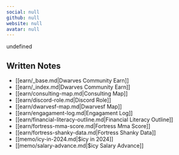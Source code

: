 ```yaml
---
social: null
github: null
website: null
avatar: null
---
```

<div class="profile"/>

undefined
## Written Notes

- [[earn/_base.md|Dwarves Community Earn]]
- [[earn/_index.md|Dwarves Community Earn]]
- [[earn/consulting-map.md|Consulting Map]]
- [[earn/discord-role.md|Discord Role]]
- [[earn/dwarvesf-map.md|Dwarvesf Map]]
- [[earn/engagament-log.md|Engagament Log]]
- [[earn/financial-literacy-outline.md|Financial Literacy Outline]]
- [[earn/fortress-mma-score.md|Fortress Mma Score]]
- [[earn/fortress-shanky-data.md|Fortress Shanky Data]]
- [[memo/icy-in-2024.md|$icy in 2024]]
- [[memo/salary-advance.md|$icy Salary Advance]]
